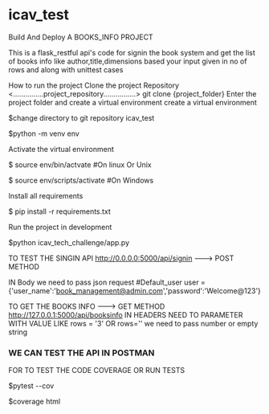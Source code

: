 # icav_test

Build And Deploy A BOOKS_INFO PROJECT

This is a flask_restful api's code for signin the book system and get the list of books info like author,title,dimensions based your input given in no of rows and along with unittest cases

How to run the project
Clone the project Repository
<...............project_repository................>
git clone {project_folder}
Enter the project folder and create a virtual environment create a virtual environment

$change directory to git repository icav_test

$python -m venv env 

Activate the virtual environment

$ source env/bin/actvate #On linux Or Unix

$ source env/scripts/activate #On Windows 

Install all requirements

$ pip install -r requirements.txt

Run the project in development

$python icav_tech_challenge/app.py

TO TEST THE SINGIN API
http://0.0.0.0:5000/api/signin ---> POST METHOD

IN Body we need to pass json request
#Default_user
user ={'user_name':'book_management@admin.com','password':'Welcome@123'}

TO  GET THE BOOKS INFO ---> GET METHOD
http://127.0.0.1:5000/api/booksinfo
IN HEADERS NEED TO PARAMETER WITH VALUE LIKE rows  = '3' OR rows='' we need to pass number or empty string

### WE CAN TEST THE API IN POSTMAN


FOR TO TEST THE CODE COVERAGE OR RUN TESTS

$pytest --cov 

$coverage html
